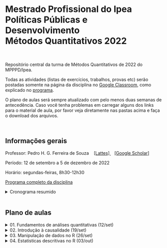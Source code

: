 # Mestrado Profissional do Ipea <br> Políticas Públicas e Desenvolvimento <br> Métodos Quantitativos 2022

<br> 

Repositório central da turma de Métodos Quantitativos de 2022 do MPPPD/Ipea. 

Todas as atividades (listas de exercícios, trabalhos, provas etc) serão postadas somente na página da disciplina no [Google Classroom](http://classroom.google.com), como explicado no [programa](programa-completo.pdf). 

O plano de aulas será sempre atualizado com pelo menos duas semanas de antecedência. Caso você tenha problemas em carregar alguns dos links para o material de aula, por favor veja diretamente nas pastas acima e faça o download dos arquivos.

<br>

## Informações gerais

Professor: Pedro H. G. Ferreira de Souza  &nbsp;&nbsp;  [ [Lattes] ](http://lattes.cnpq.br/6550053913880063) &nbsp;&nbsp; [ [Google Scholar] ](https://scholar.google.com.br/citations?user=OO5-iGcAAAAJ&hl=pt-BR)

Período: 12 de setembro a 5 de dezembro de 2022

Horário: segundas-feiras, 8h30-12h30

[Programa completo da disciplina](programa-completo.pdf)

<details><summary>Cronograma resumido</summary>

---
 
| Aula | Data  | Tópico                                               | Aula prática? | Entrega de atividade? |
|------|-------|------------------------------------------------------|---------------|-----------------------|
| 1    | 12/09 | [Fundamentos de análises quantitativas](01-fundamentos/)                | Não           | Não                   |
| 2    | 19/09 | Introdução à causalidade                             | Não           | Sim                   |
| 3    | 26/09 | Manipulação de dados no R                            | Sim           | Sim                   |
| 4    | 03/10 | Estatísticas descritivas no R                        | Sim           | Sim                   |
| 5    | 10/10 | Fundamentos de probabilidade                         | Não           | Não                   |
| 6    | 17/10 | Inferência estatística                               | Não           | Não                   |
| 7    | 24/10 | Testes de hipóteses                                  | Não           | Sim                   |
| -    | 31/10 | **NÃO HAVERÁ AULA**                                  | -             | Não                   |
| 8    | 07/11 | Probabilidade, inferência e testes de hipóteses no R | Sim           | Sim                   |
| 9    | 14/11 | Regressao linear, parte 1                            | Não           | Não                   |
| 10   | 21/11 | Regressão linear, parte 2                            | Não           | Sim                   |
| -    | 28/11 | **NÃO HAVERÁ AULA**                                  | -             | Não                   |
| 11   | 05/12 | Regressão linear no R                                | Sim           | Sim                   |
| -    | 16/12 | **PRAZO PARA ENTREGA DO TRABALHO FINAL**             | -             | Sim                   |
 
---
  
</details>




<br>

## Plano de aulas

<details><summary>01. Fundamentos de análises quantitativas (12/set) </summary>

---
 
Slides
 
&nbsp;&nbsp;&nbsp;&nbsp;&nbsp; [[pdf](01-fundamentos/slides/MQ_2022_Aula_01.pdf)]
 
Leitura obrigatória

&nbsp;&nbsp;&nbsp;&nbsp;&nbsp; [Babbie 2021, cap. 4](01-fundamentos/leituras/babbie-2021-cap4.pdf)

Leituras optativas

&nbsp;&nbsp;&nbsp;&nbsp;&nbsp; [Babbie 2021, cap. 1](01-fundamentos/leituras/babbie-2021-cap1.pdf)
 
&nbsp;&nbsp;&nbsp;&nbsp;&nbsp; [Kellstedt e Whitten 2018, p. 1-42](01-fundamentos/leituras/kellstedt-whitten-2018-p1a42.pdf)

&nbsp;&nbsp;&nbsp;&nbsp;&nbsp; [King, Keohane e Verba 1994, cap. 1](01-fundamentos/leituras/king-keohane-verba-1994-cap1.pdf)

 &nbsp;&nbsp;&nbsp;&nbsp;&nbsp; [Ragin e Amoroso 2011, caps. 1 e 2](01-fundamentos/leituras/ragin-amoroso-2011-cap1e2.pdf)
 
---
  
</details>

<details><summary>02. Introdução à causalidade (19/set) </summary>

---
 
Slides
  
&nbsp;&nbsp;&nbsp;&nbsp;&nbsp; Em breve

Leituras obrigatórias

&nbsp;&nbsp;&nbsp;&nbsp;&nbsp; [Cunningham 2021, cap. 4](/02-causalidade/cunningham-2021-cap4.pdf) 
 
&nbsp;&nbsp;&nbsp;&nbsp;&nbsp; [Kellstedt e Whitten 2018, cap. 3](/02-causalidade/kellstedt-whitten-2018-cap3.pdf)

&nbsp;&nbsp;&nbsp;&nbsp;&nbsp; [Kellstedt e Whitten 2018, cap. 4](/02-causalidade/kellstedt-whitten-2018-cap4.pdf)

Leitura optativa

&nbsp;&nbsp;&nbsp;&nbsp;&nbsp; [Dowd e Town 2002](/02-causalidade/dowd-town-2002.pdf)
 
---
  
</details>

<details><summary>03. Manipulação de dados no R (26/set) </summary>

---
 
Slides
 
&nbsp;&nbsp;&nbsp;&nbsp;&nbsp; Em breve
 
Scripts
 
&nbsp;&nbsp;&nbsp;&nbsp;&nbsp; Em breve
 
Bases de dados
 
&nbsp;&nbsp;&nbsp;&nbsp;&nbsp; Em breve
 
Leituras obrigatórias

&nbsp;&nbsp;&nbsp;&nbsp;&nbsp; [Curso-R, Ciências de Dados no R, caps. 1 a 6](https://livro.curso-r.com/index.html)
 
&nbsp;&nbsp;&nbsp;&nbsp;&nbsp; [IBPAD, Ciência de Dados em R - Introdução caps. 1 a 5](https://cdr.ibpad.com.br/index.html)
 
Leituras optativas

&nbsp;&nbsp;&nbsp;&nbsp;&nbsp; [Roger Peng, R Programming for Data Science, caps. 3 a 6](https://bookdown.org/rdpeng/rprogdatascience/)

&nbsp;&nbsp;&nbsp;&nbsp;&nbsp; [Rafael Irizarry, Introduction to Data Science, caps. 1 a 6](https://rafalab.github.io/dsbook/)
 
 
---
 
  
</details>


<details><summary>04. Estatísticas descritivas no R (03/out) </summary>

---
 
Slides
 
  
&nbsp;&nbsp;&nbsp;&nbsp;&nbsp; Em breve

Scripts
  
&nbsp;&nbsp;&nbsp;&nbsp;&nbsp; Em breve
 
Bases de dados
 
&nbsp;&nbsp;&nbsp;&nbsp;&nbsp; Em breve
 
Leituras obrigatórias

&nbsp;&nbsp;&nbsp;&nbsp;&nbsp; [Bussab e Morettin 2010 caps. 3 e 4](/04-estatistica-descritiva/bussab-morettin-2010-cap3e4.pdf)
 
&nbsp;&nbsp;&nbsp;&nbsp;&nbsp; [Huntington-Klein 2022 caps. 3 e 4](/04-estatistica-descritiva/huntington-klein-2022-cap3e4.pdf)
 
Leituras optativas

&nbsp;&nbsp;&nbsp;&nbsp;&nbsp; [Agresti 2018 cap. 3](/04-estatistica-descritiva/agresti-2018-cap3.pdf)

&nbsp;&nbsp;&nbsp;&nbsp;&nbsp; [Kellstedt e Whitten 2018 cap. 6](/04-estatistica-descritiva/kellstedt-whitten-2018-cap6.pdf)
 
 
---
 
  
</details>
